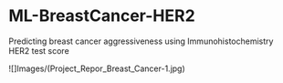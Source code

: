 # ML-BreastCancer-HER2
Predicting breast cancer aggressiveness using Immunohistochemistry HER2 test score

![]Images/(Project_Repor_Breast_Cancer-1.jpg)
